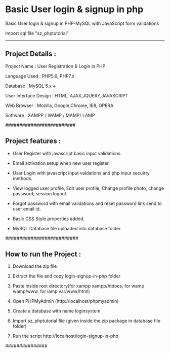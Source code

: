 # Basic User login & signup in php

 Basic User login & signup in PHP-MySQL  with JavaScript form validations


Import sql file "sz_phptutorial"

<hr>

## Project Details :

Project Name : User Registration & Login in PHP

Language Used : PHP5.6, PHP7.x

Database : MySQL 5.x +

User Interface Design : HTML, AJAX,JQUERY,JAVASCRIPT

Web Browser :	Mozilla, Google Chrome, IE8, OPERA

Software : XAMPP / WAMP / MAMP/ LAMP


#########################


## Project features :


- User Register with javascript basic input validations.

- Email activation setup when new user register.

- User Login with javascript input valdations and php input secuirty methods.

- View logged user profile, Edit user profile, Change profile photo, change password, session logout.

- Forgot password with email validations and reset password link send to user email id.

- Basic CSS Style properties added.

- MySQL Database file uploaded into database folder.


##########################


## How to run the Project : 

1. Download the zip file

2. Extract the file and copy login-signup-in-php folder

3. Paste inside root directory(for xampp xampp/htdocs, for wamp wamp/www, for lamp var/www/html)

4. Open PHPMyAdmin (http://localhost/phpmyadmin)

5. Create a database with name loginsystem

6. Import sz_phptutorial file (given inside the zip package in database file folder)

7. Run the script http://localhost/login-signup-in-php



###############